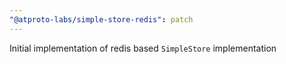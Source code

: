 ```yaml
---
"@atproto-labs/simple-store-redis": patch
---
```


Initial implementation of redis based `SimpleStore` implementation
